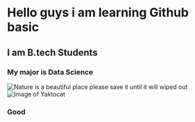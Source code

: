 # Hello guys i am learning Github basic
## I am B.tech Students
### My major is Data Science
![Nature is a beautiful place please save it until it will wiped out ](https://source.unsplash.com/600x400/?nature)
![Image of Yaktocat](https://octodex.github.com/images/yaktocat.png)
### Good
